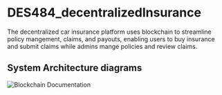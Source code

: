 ﻿# DES484_decentralizedInsurance
The decentralized car insurance platform uses blockchain to streamline policy mangement, claims, and payouts, enabling users to buy insurance and submit claims while admins mange policies and review claims.

## System Architecture diagrams

![Blockchain Documentation](https://github.com/user-attachments/assets/cf6ca0de-9243-492a-821a-c85e40bba8a8)
